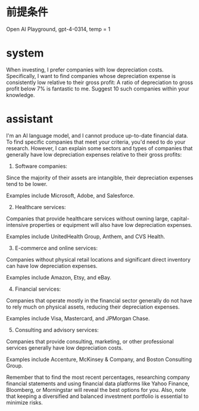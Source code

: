 # 前提条件

Open AI Playground, gpt-4-0314, temp = 1

# system

When investing, I prefer companies with low depreciation costs. Specifically, I want to find companies whose depreciation expense is consistently low relative to their gross profit: A ratio of depreciation to gross profit below 7% is fantastic to me. Suggest 10 such companies within your knowledge.

# assistant

I'm an AI language model, and I cannot produce up-to-date financial data. To find specific companies that meet your criteria, you'd need to do your research. However, I can explain some sectors and types of companies that generally have low depreciation expenses relative to their gross profits:

1. Software companies: 

Since the majority of their assets are intangible, their depreciation expenses tend to be lower. 

Examples include Microsoft, Adobe, and Salesforce.

2. Healthcare services: 

Companies that provide healthcare services without owning large, capital-intensive properties or equipment will also have low depreciation expenses.

Examples include UnitedHealth Group, Anthem, and CVS Health.

3. E-commerce and online services: 

Companies without physical retail locations and significant direct inventory can have low depreciation expenses. 

Examples include Amazon, Etsy, and eBay.

4. Financial services: 

Companies that operate mostly in the financial sector generally do not have to rely much on physical assets, reducing their depreciation expenses. 

Examples include Visa, Mastercard, and JPMorgan Chase.

5. Consulting and advisory services: 

Companies that provide consulting, marketing, or other professional services generally have low depreciation costs. 


Examples include Accenture, McKinsey & Company, and Boston Consulting Group.

Remember that to find the most recent percentages, researching company financial statements and using financial data platforms like Yahoo Finance, Bloomberg, or Morningstar will reveal the best options for you. Also, note that keeping a diversified and balanced investment portfolio is essential to minimize risks.
